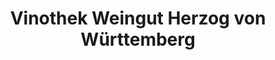 ---
title: "Vinothek Weingut Herzog von Württemberg"
url: /friedrichshafen/vinothek-weingut-herzog-von-wuerttemberg/
shop: Spirituosen
---